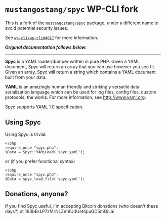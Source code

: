 # `mustangostang/spyc` WP-CLI fork

This is a fork of the [`mustangostang/spyc`](https://github.com/mustangostang/spyc) package, under a different name to avoid potential security issues.

See [`wp-cli/wp-cli#4017`](https://github.com/wp-cli/wp-cli/issues/4017) for more information.

**_Original documentation follows below:_**

---

**Spyc** is a YAML loader/dumper written in pure PHP. Given a YAML document, Spyc will return an array that
you can use however you see fit. Given an array, Spyc will return a string which contains a YAML document 
built from your data.

**YAML** is an amazingly human friendly and strikingly versatile data serialization language which can be used 
for log files, config files, custom protocols, the works. For more information, see http://www.yaml.org.

Spyc supports YAML 1.0 specification.

## Using Spyc

Using Spyc is trivial:

```
<?php
require_once "spyc.php";
$Data = Spyc::YAMLLoad('spyc.yaml');
```

or (if you prefer functional syntax)

```
<?php
require_once "spyc.php";
$Data = spyc_load_file('spyc.yaml');
```

## Donations, anyone?

If you find Spyc useful, I'm accepting Bitcoin donations (who doesn't these days?) at 193bEkLP7zMrNLZm9UdUet4puGD5mQiLai
